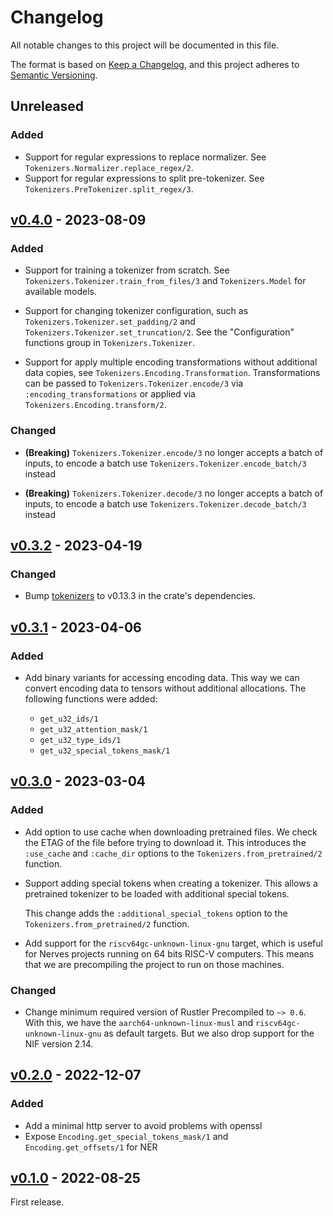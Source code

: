 # Changelog

All notable changes to this project will be documented in this file.

The format is based on [Keep a Changelog](https://keepachangelog.com/en/1.0.0/),
and this project adheres to [Semantic Versioning](https://semver.org/spec/v2.0.0.html).

## Unreleased

### Added

- Support for regular expressions to replace normalizer. See
  `Tokenizers.Normalizer.replace_regex/2`.
- Support for regular expressions to split pre-tokenizer. See
  `Tokenizers.PreTokenizer.split_regex/3`.

## [v0.4.0] - 2023-08-09

### Added

- Support for training a tokenizer from scratch. See `Tokenizers.Tokenizer.train_from_files/3`
  and `Tokenizers.Model` for available models.

- Support for changing tokenizer configuration, such as `Tokenizers.Tokenizer.set_padding/2`
  and `Tokenizers.Tokenizer.set_truncation/2`. See the "Configuration" functions group in
  `Tokenizers.Tokenizer`.

- Support for apply multiple encoding transformations without additional data copies,
  see `Tokenizers.Encoding.Transformation`. Transformations can be passed to
  `Tokenizers.Tokenizer.encode/3` via `:encoding_transformations` or applied via
  `Tokenizers.Encoding.transform/2`.

### Changed

- **(Breaking)** `Tokenizers.Tokenizer.encode/3` no longer accepts a batch of inputs,
  to encode a batch use `Tokenizers.Tokenizer.encode_batch/3` instead

- **(Breaking)** `Tokenizers.Tokenizer.decode/3` no longer accepts a batch of inputs,
  to encode a batch use `Tokenizers.Tokenizer.decode_batch/3` instead

## [v0.3.2] - 2023-04-19

### Changed

- Bump [tokenizers](https://crates.io/crates/tokenizers) to v0.13.3 in the
  crate's dependencies.

## [v0.3.1] - 2023-04-06

### Added

- Add binary variants for accessing encoding data. This way we can convert encoding
  data to tensors without additional allocations. The following functions were added:

  - `get_u32_ids/1`
  - `get_u32_attention_mask/1`
  - `get_u32_type_ids/1`
  - `get_u32_special_tokens_mask/1`

## [v0.3.0] - 2023-03-04

### Added

- Add option to use cache when downloading pretrained files. We check the ETAG of
  the file before trying to download it. This introduces the `:use_cache` and `:cache_dir`
  options to the `Tokenizers.from_pretrained/2` function.

- Support adding special tokens when creating a tokenizer. This allows a pretrained
  tokenizer to be loaded with additional special tokens.

  This change adds the `:additional_special_tokens` option to the `Tokenizers.from_pretrained/2`
  function.

- Add support for the `riscv64gc-unknown-linux-gnu` target, which is useful for Nerves
  projects running on 64 bits RISC-V computers.
  This means that we are precompiling the project to run on those machines.

### Changed

- Change minimum required version of Rustler Precompiled to `~> 0.6`. With this, we have
  the `aarch64-unknown-linux-musl` and `riscv64gc-unknown-linux-gnu` as default targets.
  But we also drop support for the NIF version 2.14.

## [v0.2.0] - 2022-12-07

### Added

- Add a minimal http server to avoid problems with openssl
- Expose `Encoding.get_special_tokens_mask/1` and `Encoding.get_offsets/1` for NER

## [v0.1.0] - 2022-08-25

First release.

[v0.4.0]: https://github.com/elixir-nx/tokenizers/compare/v0.3.2...v0.4.0
[v0.3.2]: https://github.com/elixir-nx/tokenizers/compare/v0.3.1...v0.3.2
[v0.3.1]: https://github.com/elixir-nx/tokenizers/compare/v0.3.0...v0.3.1
[v0.3.0]: https://github.com/elixir-nx/tokenizers/compare/v0.2.0...v0.3.0
[v0.2.0]: https://github.com/elixir-nx/tokenizers/compare/v0.1.0...v0.2.0
[v0.1.0]: https://github.com/elixir-nx/tokenizers/releases/tag/v0.1.0
